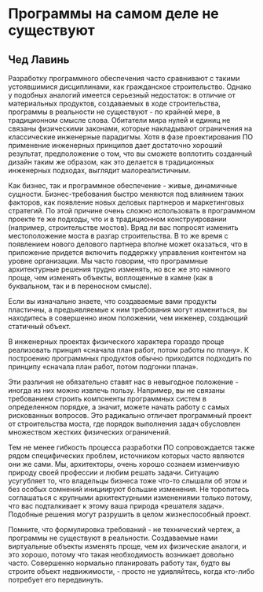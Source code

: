 # Программы на самом деле не существуют

## Чед Лавинь

Разработку программного обеспечения часто сравнивают с такими
устоявшимися дисциплинами, как гражданское строительство. Однако у
подобных аналогий имеется серьезный недостаток: в отличие от материальных
продуктов, создаваемых в ходе строительства, программы в реальности не
существуют - по крайней мере, в традиционном смысле слова. Обитатели
мира нулей и единиц не связаны физическими законами, которые
накладывают ограничения на классические инженерные парадигмы. Хотя в фазе
проектирования ПО применение инженерных принципов дает достаточно
хороший результат, предположение о том, что вы сможете воплотить
созданный дизайн таким же образом, как это делается в традиционных
инженерных подходах, выглядит малореалистичным.

Как бизнес, так и программное обеспечение - живые, динамичные
сущности. Бизнес-требования быстро меняются под влиянием таких факторов, как
появление новых деловых партнеров и маркетинговых стратегий. По этой
причине очень сложно использовать в программном проекте те же подходы,
что и в традиционном конструировании (например, строительстве мостов).
Вряд ли вас попросят изменить местоположение моста в разгар
строительства. В то же время с появлением нового делового партнера вполне может
оказаться, что в приложение придется включить поддержку управления
контентом на уровне организации. Мы часто говорим, что программные
архитектурные решения трудно изменять, но все же это намного проще, чем
изменять объекты, воплощенные в камне (как в буквальном, так и в
переносном смысле).

Если вы изначально знаете, что создаваемые вами продукты пластичны,
а предъявляемые к ним требования могут измениться, вы находитесь в
совершенно ином положении, чем инженер, создающий статичный объект.

В инженерных проектах физического характера гораздо проще реализовать
принцип «сначала план работ, потом работы по плану». К построению
программных продуктов обычно приходится подходить по принципу «сначала
план работ, потом подгонки плана».

Эти различия не обязательно ставят нас в невыгодное положение - иногда из
них можно извлечь пользу. Например, вы не связаны требованием строить
компоненты программных систем в определенном порядке, а значит,
можете начать работу с самых рискованных вопросов. Это радикально отличает
программный проект от строительства моста, где порядок выполнения
задач обусловлен множеством жестких физических ограничений.

Тем не менее гибкость процесса разработки ПО сопровождается также
рядом специфических проблем, источником которых часто являются они же
сами. Мы, архитекторы, очень хорошо сознаем изменчивую природу своей
профессии и любим решать задачи. Ситуацию усугубляет то, что владельцы
бизнеса тоже что-то слышали об этом и без особых сомнений инициируют
большие изменения. Не торопитесь соглашаться с крупными
архитектурными изменениями только потому, что вас подталкивает к этому ваша
природа «решателя задач». Подобные решения могут разрушить в целом
жизнеспособный проект.

Помните, что формулировка требований - не технический чертеж, а
программы не существуют в реальности. Создаваемые нами виртуальные
объекты изменять проще, чем их физические аналоги, и это хорошо, потому
что такая необходимость возникает довольно часто. Совершенно нормально
планировать работу так, будто вы строите объект недвижимости, - просто не
удивляйтесь, когда кто-либо потребует его передвинуть.